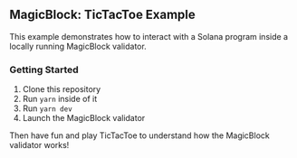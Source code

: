 ## MagicBlock: TicTacToe Example

This example demonstrates how to interact with a Solana program inside a locally running
MagicBlock validator.

### Getting Started

1. Clone this repository
2. Run `yarn` inside of it
3. Run `yarn dev`
4. Launch the MagicBlock validator

Then have fun and play TicTacToe to understand how the MagicBlock validator works!
